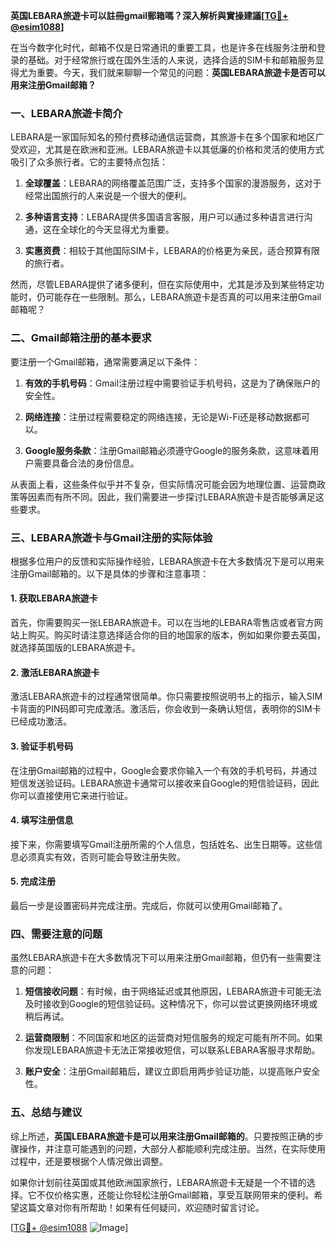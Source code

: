 **英国LEBARA旅遊卡可以註冊gmail郵箱嗎？深入解析與實操建議[[TG💪+ @esim1088](https://t.me/s/esim1088)]**

在当今数字化时代，邮箱不仅是日常通讯的重要工具，也是许多在线服务注册和登录的基础。对于经常旅行或在国外生活的人来说，选择合适的SIM卡和邮箱服务显得尤为重要。今天，我们就来聊聊一个常见的问题：**英国LEBARA旅遊卡是否可以用来注册Gmail邮箱？**

### 一、LEBARA旅遊卡简介

LEBARA是一家国际知名的预付费移动通信运营商，其旅游卡在多个国家和地区广受欢迎，尤其是在欧洲和亚洲。LEBARA旅遊卡以其低廉的价格和灵活的使用方式吸引了众多旅行者。它的主要特点包括：

1. **全球覆盖**：LEBARA的网络覆盖范围广泛，支持多个国家的漫游服务，这对于经常出国旅行的人来说是一个很大的便利。
   
2. **多种语言支持**：LEBARA提供多国语言客服，用户可以通过多种语言进行沟通，这在全球化的今天显得尤为重要。

3. **实惠资费**：相较于其他国际SIM卡，LEBARA的价格更为亲民，适合预算有限的旅行者。

然而，尽管LEBARA提供了诸多便利，但在实际使用中，尤其是涉及到某些特定功能时，仍可能存在一些限制。那么，LEBARA旅遊卡是否真的可以用来注册Gmail邮箱呢？

### 二、Gmail邮箱注册的基本要求

要注册一个Gmail邮箱，通常需要满足以下条件：

1. **有效的手机号码**：Gmail注册过程中需要验证手机号码，这是为了确保账户的安全性。
   
2. **网络连接**：注册过程需要稳定的网络连接，无论是Wi-Fi还是移动数据都可以。

3. **Google服务条款**：注册Gmail邮箱必须遵守Google的服务条款，这意味着用户需要具备合法的身份信息。

从表面上看，这些条件似乎并不复杂，但实际情况可能会因为地理位置、运营商政策等因素而有所不同。因此，我们需要进一步探讨LEBARA旅遊卡是否能够满足这些要求。

### 三、LEBARA旅遊卡与Gmail注册的实际体验

根据多位用户的反馈和实际操作经验，LEBARA旅遊卡在大多数情况下是可以用来注册Gmail邮箱的。以下是具体的步骤和注意事项：

#### 1. 获取LEBARA旅遊卡

首先，你需要购买一张LEBARA旅遊卡。可以在当地的LEBARA零售店或者官方网站上购买。购买时请注意选择适合你的目的地国家的版本，例如如果你要去英国，就选择英国版的LEBARA旅遊卡。

#### 2. 激活LEBARA旅遊卡

激活LEBARA旅遊卡的过程通常很简单。你只需要按照说明书上的指示，输入SIM卡背面的PIN码即可完成激活。激活后，你会收到一条确认短信，表明你的SIM卡已经成功激活。

#### 3. 验证手机号码

在注册Gmail邮箱的过程中，Google会要求你输入一个有效的手机号码，并通过短信发送验证码。LEBARA旅遊卡通常可以接收来自Google的短信验证码，因此你可以直接使用它来进行验证。

#### 4. 填写注册信息

接下来，你需要填写Gmail注册所需的个人信息，包括姓名、出生日期等。这些信息必须真实有效，否则可能会导致注册失败。

#### 5. 完成注册

最后一步是设置密码并完成注册。完成后，你就可以使用Gmail邮箱了。

### 四、需要注意的问题

虽然LEBARA旅遊卡在大多数情况下可以用来注册Gmail邮箱，但仍有一些需要注意的问题：

1. **短信接收问题**：有时候，由于网络延迟或其他原因，LEBARA旅遊卡可能无法及时接收到Google的短信验证码。这种情况下，你可以尝试更换网络环境或稍后再试。

2. **运营商限制**：不同国家和地区的运营商对短信服务的规定可能有所不同。如果你发现LEBARA旅遊卡无法正常接收短信，可以联系LEBARA客服寻求帮助。

3. **账户安全**：注册Gmail邮箱后，建议立即启用两步验证功能，以提高账户安全性。

### 五、总结与建议

综上所述，**英国LEBARA旅遊卡是可以用来注册Gmail邮箱的**。只要按照正确的步骤操作，并注意可能遇到的问题，大部分人都能顺利完成注册。当然，在实际使用过程中，还是要根据个人情况做出调整。

如果你计划前往英国或其他欧洲国家旅行，LEBARA旅遊卡无疑是一个不错的选择。它不仅价格实惠，还能让你轻松注册Gmail邮箱，享受互联网带来的便利。希望这篇文章对你有所帮助！如果有任何疑问，欢迎随时留言讨论。

[[TG💪+ @esim1088](https://t.me/s/esim1088) ![Image](https://i.postimg.cc/4NQfJmqS/Snipaste-2025-05-13-00-14-12.png)]